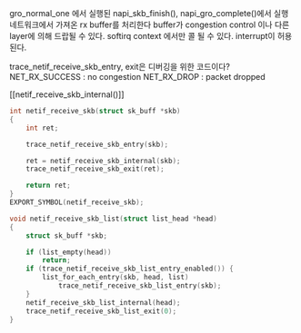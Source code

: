 gro_normal_one 에서 실행된 napi_skb_finish(), napi_gro_complete()에서 실행
네트워크에서 가져온 rx buffer를 처리한다
buffer가 congestion control 이나 다른 layer에 의해 드랍될 수 있다.
softirq context 에서만 콜 될 수 있다. interrupt이 허용된다.

trace_netif_receive_skb_entry, exit은 디버깅을 위한 코드이다?
NET_RX_SUCCESS : no congestion
NET_RX_DROP : packet dropped

[[netif_receive_skb_internal()]]

```c
int netif_receive_skb(struct sk_buff *skb)
{
	int ret;

	trace_netif_receive_skb_entry(skb);

	ret = netif_receive_skb_internal(skb);
	trace_netif_receive_skb_exit(ret);

	return ret;
}
EXPORT_SYMBOL(netif_receive_skb);
```


```c
void netif_receive_skb_list(struct list_head *head)
{
	struct sk_buff *skb;

	if (list_empty(head))
		return;
	if (trace_netif_receive_skb_list_entry_enabled()) {
		list_for_each_entry(skb, head, list)
			trace_netif_receive_skb_list_entry(skb);
	}
	netif_receive_skb_list_internal(head);
	trace_netif_receive_skb_list_exit(0);
}
```
